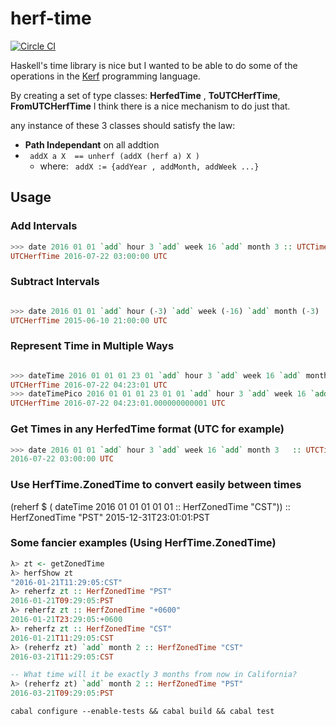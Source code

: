 # herf-time

[![Circle CI](https://circleci.com/gh/smurphy8/herf-time.svg?style=svg)](https://circleci.com/gh/smurphy8/herf-time)

Haskell's time library is nice but I wanted to be able to do some of the operations in
the [Kerf](https://github.com/kevinlawler/kerf) programming language.


By creating a set of type classes: **HerfedTime** , **ToUTCHerfTime**, **FromUTCHerfTime**
I think there is a nice mechanism to do just that.

any instance of these 3 classes should satisfy the law:

* **Path Independant** on all addtion 
* ``` addX a X  == unherf (addX (herf a) X )```
  * where: ``` addX := {addYear , addMonth, addWeek ...}```


## Usage

### Add Intervals
``` haskell
>>> date 2016 01 01 `add` hour 3 `add` week 16 `add` month 3 :: UTCTime
UTCHerfTime 2016-07-22 03:00:00 UTC
```

### Subtract Intervals
``` haskell

>>> date 2016 01 01 `add` hour (-3) `add` week (-16) `add` month (-3) :: UTCTime
UTCHerfTime 2015-06-10 21:00:00 UTC
```

### Represent Time in Multiple Ways
``` haskell

>>> dateTime 2016 01 01 01 23 01 `add` hour 3 `add` week 16 `add` month 3 :: UTCTime
UTCHerfTime 2016-07-22 04:23:01 UTC
>>> dateTimePico 2016 01 01 01 23 01 01 `add` hour 3 `add` week 16 `add` month 3 :: UTCTime
UTCHerfTime 2016-07-22 04:23:01.000000000001 UTC
```
### Get Times in any HerfedTime format  (UTC for example)
``` haskell
>>> date 2016 01 01 `add` hour 3 `add` week 16 `add` month 3   :: UTCTime
2016-07-22 03:00:00 UTC
```

### Use HerfTime.ZonedTime to convert easily between times
(reherf $ ( dateTime 2016 01 01 01 01 01 :: HerfZonedTime "CST")) :: HerfZonedTime "PST"
2015-12-31T23:01:01:PST


### Some fancier examples (Using HerfTime.ZonedTime)


``` haskell
λ> zt <- getZonedTime
λ> herfShow zt
"2016-01-21T11:29:05:CST"
λ> reherfz zt :: HerfZonedTime "PST"
2016-01-21T09:29:05:PST
λ> reherfz zt :: HerfZonedTime "+0600"
2016-01-21T23:29:05:+0600
λ> reherfz zt :: HerfZonedTime "CST"
2016-01-21T11:29:05:CST
λ> (reherfz zt) `add` month 2 :: HerfZonedTime "CST"
2016-03-21T11:29:05:CST

-- What time will it be exactly 3 months from now in California?
λ> (reherfz zt) `add` month 2 :: HerfZonedTime "PST"
2016-03-21T09:29:05:PST
```




```
cabal configure --enable-tests && cabal build && cabal test
```


